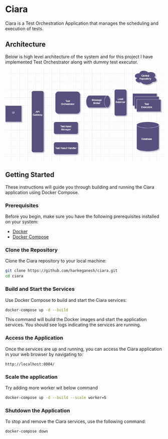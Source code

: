 # Ciara

Ciara is a Test Orchestration Application that manages the scheduling and execution of tests.

## Architecture
Below is high level architecture of the system and for this project I have implemented Test Orchestrator along with dummy test executor.

![Image Alt Text](system_diagram.jpg)




## Getting Started

These instructions will guide you through building and running the Ciara application using Docker Compose.

### Prerequisites

Before you begin, make sure you have the following prerequisites installed on your system:

- [Docker](https://www.docker.com/get-started)
- [Docker Compose](https://docs.docker.com/compose/install/)

### Clone the Repository

Clone the Ciara repository to your local machine:

```bash
git clone https://github.com/harkeganesh/ciara.git
cd ciara
```

### Build and Start the Services
Use Docker Compose to build and start the Ciara services:
```bash
docker-compose up -d --build
```

This command will build the Docker images and start the application services. You should see logs indicating the services are running.

### Access the Application
Once the services are up and running, you can access the Ciara application in your web browser by navigating to:

```arduino
http://localhost:8004/

```

### Scale the application

Try adding more worker wit below command

```bash
docker-compose up -d --build --scale worker=5
```

### Shutdown the Application
To stop and remove the Ciara services, use the following command:
```bash
docker-compose down
```
